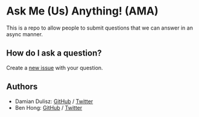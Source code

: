 # Ask Me (Us) Anything! (AMA)

This is a repo to allow people to submit questions that we can answer in an async manner.

## How do I ask a question?

Create a [new issue](https://github.com/ridiculously-reusable-components/ama/issues/new) with your question.

## Authors

- Damian Dulisz: [GitHub](https://www.github.com/shentao) / [Twitter](https://twitter.com/DamianDulisz)
- Ben Hong: [GitHub](https://www.github.com/bencodezen) / [Twitter](https://twitter.com/bencodezen)

